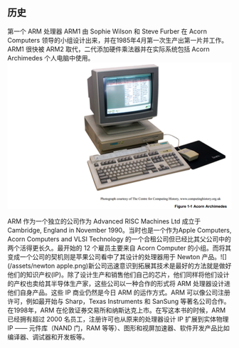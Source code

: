 ## 历史

第一个 ARM 处理器 ARM1 由 Sophie Wilson 和 Steve Furber 在 Acorn Computers 领导的小组设计出来，并在1985年4月第一次生产出第一片并工作。ARM1 很快被 ARM2 取代，二代添加硬件乘法器并在实际系统包括 Acorn Archimedes 个人电脑中使用。![](/assets/computer.png)

ARM 作为一个独立的公司作为 Advanced RISC Machines Ltd 成立于 Cambridge, England in November 1990。当时也是一个作为Apple Computers, Acorn Computers and VLSI Technology 的一个合租公司但已经比其父公司中的两个活得更长久。最开始的 12 个雇员主要来自 Acorn Computer 的小组。而将其变成一个公司的契机则是苹果公司看中了其设计的处理器用于 Newton 产品。![](/assets/newton apple.png)新公司迅速意识到拓展其技术是最好的方法就是做好他们的知识产权\(IP\)。除了设计生产和销售他们自己的芯片，他们同样将他们设计的产权也卖给其半导体生产家，这些公司以一种合作的形式将 ARM 处理器设计进他们自身产品。这些 IP 商业仍然是今日 ARM 的运作方式。ARM 可以像公司注册许可，例如最开始与 Sharp，Texas Instruments 和 SanSung 等著名公司合作。在1998年，ARM 在伦敦证券交易所和纳斯达克上市。在写这本书的时候，ARM 已经拥有超过 2000 名员工，注册许可也从原来的处理器设计 IP 扩展到实体物理 IP —— 元件库（NAND 门，RAM 等等）、图形和视屏加速器、软件开发产品比如编译器、调试器和开发板等。











